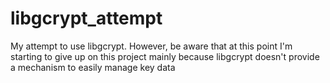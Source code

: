 libgcrypt_attempt
=================

My attempt to use libgcrypt. However, be aware that at this point I'm starting to give up on this project mainly because libgcrypt doesn't provide a mechanism to easily manage key data
